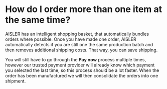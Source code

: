 <!-- --- title: Submitting orders: Ordering multiple items at the same time -->
# How do I order more than one item at the same time?
AISLER has an intelligent shopping basket, that automatically bundles orders where possible. Once you have made one order, AISLER automatically detects if you are still one the same production batch and then removes additional shipping costs. That way, you can save shipping. 

You will still have to go through the **Pay now** process multiple times, however our trusted payment provider will already know which payment you selected the last time, so this process should be a lot faster. When the order has been manufactured we will then consolidate the orders into one shipment. 